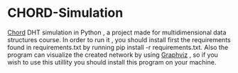 # CHORD-Simulation

[Chord](https://en.wikipedia.org/wiki/Chord_(peer-to-peer)) DHT simulation in Python , a project made for multidimensional data structures course. In order to run it , you should install first the requirements found in requirements.txt by running  pip install -r requirements.txt. Also the program can visualize the created network by using [Graphviz](https://www.graphviz.org/) , so if you wish to use this utillity you should install this program on your machine.
